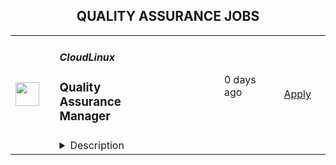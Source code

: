 <div align="center"><h2>QUALITY ASSURANCE JOBS</h2></div><table><tr>
                <td width="100" height="100" rowspan="2">
                    <img src="https://pbs.twimg.com/profile_images/696718028084482050/ymY3OEPk_400x400.png" width="38px" height="auto">
                </td>
                <td width="300">
                    <h5>CloudLinux</h5>
                    <h3>Quality Assurance Manager</h3>
                </td>
                <td width="300">
                    <code></code>
                </td>
                <td width="200">
                <text>0 days ago</text>
                </td>
                <td width="100" rowspan="2">
                <a href="https://apply.workable.com/cloudlinux-1/j/E04B752244" align="right" target="_blank">Apply</a>
                </td>
            </tr>
            <tr>
                <td colspan="3">
                <details><summary>Description</summary>
                <p>CloudLinux is seeking a Quality Assurance Manager with the expertise to ensure every product release meets the highest standards. In this role, you'll be working with our Imunify teams while managing and mentoring a team of skilled software development engineers in test (SDET) to help deliver quality software releases. The ideal candidate must have a strong ability to create tests in Python.</p><p>You'll join a team dedicated to delivering the best possible software products and user experiences, and you'll help shape the future of our products. </p> <p><strong>As our SDET QA Manager you will:</strong></p><ul> <li>Lead and manage a team of SDETs, ensuring the team has the resources and support they need to deliver high-quality software releases </li> <li>Be responsible for overall quality of deliverables produced by all Imunify teams</li> <li>Oversee incident resolution, offering customer-centric test scenarios to proactively prevent future issues</li> <li>Develop and implement software testing strategies across the development life cycle, ensuring product quality, reliability, and usability </li> <li>Continuously improve testing processes and methodologies to optimize software quality and development efficiency</li> <li>Work in tandem with fellow development teams to pinpoint and address defects, ensuring the highest quality outcomes for all</li> <li>Conduct regular code reviews and provide mentorship to SDETs to enhance their skills and performance </li> <li>Develop and maintain strong relationships with stakeholders, including developers, project managers, and other QA team members </li> <li>Stay current with industry trends and advancements in software testing methodologies and technologies </li> </ul> <p><br></p><h3>Requirements: </h3><p><strong>To be successful you should have:</strong></p><ul> <li>Bachelor's or Master's in Computer Science or related field </li> <li>At least 7 years of experience in software quality assurance (Only Backend and Functional Testing. UI testing is not relevant.)</li> <li>At least 3 years of experience leading an SDET team </li> <li><em>Knowledge of Ansible, Docker</em></li> <li>Proficiency with Python, pytest</li> <li>Experience in creation of Jenkins scripted/declarative pipelines</li> <li>Good understanding of DevOps principles and their relation to automation engineering</li> <li>Solid understanding of the software development life cycle, agile methodologies</li> <li>Strong communication, collaboration, and leadership skills with the ability to motivate a team to deliver results.</li> </ul><h3>Benefits: </h3><p>What's in it for you?<br></p><ul> <li>A focus on professional development;<ul> <li>Training reimbursements</li> <li>Mentor programs</li> <li>Knowledge-Exchange programs</li> </ul> <ul><li>Interesting and challenging projects</li></ul> </li> <li>Flexible working hours</li> <li>Paid one month vacation per year and unlimited sick leave</li> <li>Medical insurance reimbursement</li> <li>Co-working and gym/sports reimbursement</li> <li>The opportunity to receive a reward for the most innovative idea that the company can patent</li> </ul><p><em>By applying for this position, you agree with </em><a href="https://cloudlinux.com/privacy-policy" rel="nofollow noreferrer noopener" class="external"><em>Cloudlinux Privacy Policy</em></a><em> and give us your consent to maintain and process your personal data with this respect. Please read our Privacy Policy for more information.</em></p>
                </details>
                </td>
            </tr></table>